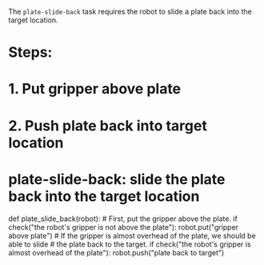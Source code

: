 

The `plate-slide-back` task requires the robot to slide a plate back into the target location.

# Steps:
#  1. Put gripper above plate
#  2. Push plate back into target location

# plate-slide-back: slide the plate back into the target location
def plate_slide_back(robot):
    # First, put the gripper above the plate.
    if check("the robot's gripper is not above the plate"):
        robot.put("gripper above plate")
    # If the gripper is almost overhead of the plate, we should be able to slide
    # the plate back to the target.
    if check("the robot's gripper is almost overhead of the plate"):
        robot.push("plate back to target")